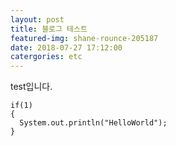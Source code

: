 ```yaml
---
layout: post
title: 블로그 테스트
featured-img: shane-rounce-205187
date: 2018-07-27 17:12:00
catergories: etc
---
```

test입니다.
````
if(1)
{
  System.out.println("HelloWorld");
}
````

